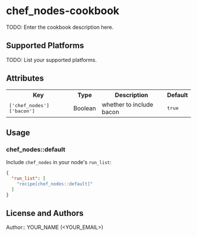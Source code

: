 # chef_nodes-cookbook

TODO: Enter the cookbook description here.

## Supported Platforms

TODO: List your supported platforms.

## Attributes

<table>
  <tr>
    <th>Key</th>
    <th>Type</th>
    <th>Description</th>
    <th>Default</th>
  </tr>
  <tr>
    <td><tt>['chef_nodes']['bacon']</tt></td>
    <td>Boolean</td>
    <td>whether to include bacon</td>
    <td><tt>true</tt></td>
  </tr>
</table>

## Usage

### chef_nodes::default

Include `chef_nodes` in your node's `run_list`:

```json
{
  "run_list": [
    "recipe[chef_nodes::default]"
  ]
}
```

## License and Authors

Author:: YOUR_NAME (<YOUR_EMAIL>)
